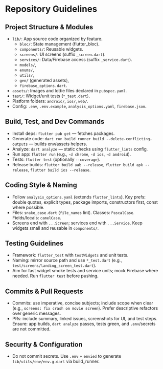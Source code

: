 # Repository Guidelines

## Project Structure & Modules
- `lib/`: App source code organized by feature.
  - `bloc/`: State management (flutter_bloc).
  - `components/`: Reusable widgets.
  - `screens/`: UI screens (suffix `_screen.dart`).
  - `services/`: Data/Firebase access (suffix `_service.dart`).
  - `models/`, 
  - `enums/`, 
  - `utils/`, 
  - `gen/` (generated assets),
  - `firebase_options.dart`.
- `assets/`: Images and lottie files declared in `pubspec.yaml`.
- `test/`: Widget/unit tests (`*_test.dart`).
- Platform folders: `android/`, `ios/`, `web/`.
- Config: `.env`, `.env.example`, `analysis_options.yaml`, `firebase.json`.

## Build, Test, and Dev Commands
- Install deps: `flutter pub get` — fetches packages.
- Generate code: `dart run build_runner build --delete-conflicting-outputs` — builds env/assets helpers.
- Analyze: `dart analyze` — static checks using `flutter_lints` config.
- Run app: `flutter run` (e.g., `-d chrome`, `-d ios`, `-d android`).
- Tests: `flutter test` (optionally `--coverage`).
- Release builds: `flutter build aab --release`, `flutter build apk --release`, `flutter build ios --release`.

## Coding Style & Naming
- Follow `analysis_options.yaml` (extends `flutter_lints`). Key prefs: double quotes, explicit types, package imports, constructors first, const where possible.
- Files: `snake_case.dart` (`file_names` lint). Classes: `PascalCase`. Fields/locals: `camelCase`.
- Screens end with `...Screen`; services end with `...Service`. Keep widgets small and reusable in `components/`.

## Testing Guidelines
- Framework: `flutter_test` with `testWidgets` and unit tests.
- Naming: mirror source path and use `*_test.dart` (e.g., `test/screens/landing_screen_test.dart`).
- Aim for fast widget smoke tests and service units; mock Firebase where needed. Run `flutter test` before pushing.

## Commits & Pull Requests
- Commits: use imperative, concise subjects; include scope when clear (e.g., `screens: fix crash on movie screen`). Prefer descriptive refactors over generic messages.
- PRs: include summary, linked issues, screenshots for UI, and test steps. Ensure: app builds, `dart analyze` passes, tests green, and `.env`/secrets are not committed.

## Security & Configuration
- Do not commit secrets. Use `.env` + `envied` to generate `lib/utils/env/env.g.dart` via build_runner.

